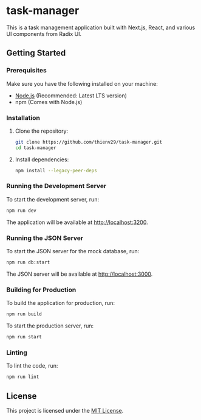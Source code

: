 # task-manager 

This is a task management application built with Next.js, React, and various UI components from Radix UI.

## Getting Started

### Prerequisites

Make sure you have the following installed on your machine:
- [Node.js](https://nodejs.org/) (Recommended: Latest LTS version)
- npm (Comes with Node.js)

### Installation

1. Clone the repository:
    ```sh
    git clone https://github.com/thienv29/task-manager.git
    cd task-manager
    ```

2. Install dependencies:
    ```sh
    npm install --legacy-peer-deps
    ```

### Running the Development Server

To start the development server, run:

```sh
npm run dev
```

The application will be available at [http://localhost:3200](http://localhost:3200).

### Running the JSON Server

To start the JSON server for the mock database, run:

```sh
npm run db:start
```

The JSON server will be available at [http://localhost:3000](http://localhost:3000).

### Building for Production

To build the application for production, run:

```sh
npm run build
```

To start the production server, run:

```sh
npm run start
```

### Linting

To lint the code, run:

```sh
npm run lint
```

## License

This project is licensed under the [MIT License](LICENSE).

